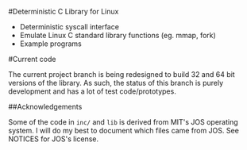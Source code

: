 
#Deterministic C Library for Linux

 * Deterministic syscall interface
 * Emulate Linux C standard library functions (eg. mmap, fork)
 * Example programs

#Current code

The current project branch is being redesigned to build 32 and 64 bit versions
of the library. As such, the status of this branch is purely development and
has a lot of test code/prototypes.

##Acknowledgements

Some of the code in `inc/` and `lib` is derived from MIT's JOS operating system.
I will do my best to document which files came from JOS. See NOTICES for JOS's
license.

